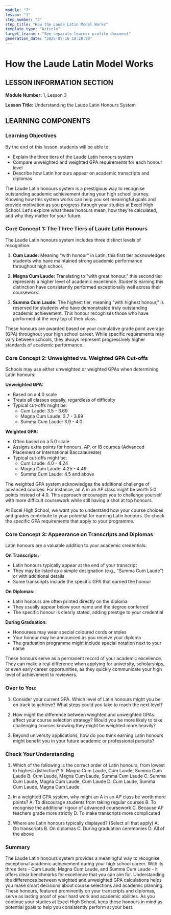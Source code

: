 ```yaml
---
module: "7"
lesson: "1"
step_number: "3"
step_title: "How the Laude Latin Model Works"
template_type: "Article"
target_learner: "See separate learner profile document"
generation_date: "2025-05-16 10:28:50"
---
```


# How the Laude Latin Model Works

## LESSON INFORMATION SECTION

**Module Number:** 1, Lesson 3

**Lesson Title:** Understanding the Laude Latin Honours System

## LEARNING COMPONENTS

### Learning Objectives

By the end of this lesson, students will be able to:

- Explain the three tiers of the Laude Latin honours system
- Compare unweighted and weighted GPA requirements for each honour level
- Describe how Latin honours appear on academic transcripts and diplomas

The Laude Latin honours system is a prestigious way to recognise outstanding academic achievement during your high school journey. Knowing how this system works can help you set meaningful goals and provide motivation as you progress through your studies at Excel High School. Let's explore what these honours mean, how they're calculated, and why they matter for your future.

### Core Concept 1: The Three Tiers of Laude Latin Honours

The Laude Latin honours system includes three distinct levels of recognition:

1. **Cum Laude:** Meaning "with honour" in Latin, this first tier acknowledges students who have maintained strong academic performance throughout high school.

2. **Magna Cum Laude:** Translating to "with great honour," this second tier represents a higher level of academic excellence. Students earning this distinction have consistently performed exceptionally well across their coursework.

3. **Summa Cum Laude:** The highest tier, meaning "with highest honour," is reserved for students who have demonstrated truly outstanding academic achievement. This honour recognises those who have performed at the very top of their class.

These honours are awarded based on your cumulative grade point average (GPA) throughout your high school career. While specific requirements may vary between schools, they always represent progressively higher standards of academic performance.

### Core Concept 2: Unweighted vs. Weighted GPA Cut-offs

Schools may use either unweighted or weighted GPAs when determining Latin honours:

**Unweighted GPA:**
- Based on a 4.0 scale
- Treats all classes equally, regardless of difficulty
- Typical cut-offs might be:
  - Cum Laude: 3.5 - 3.69
  - Magna Cum Laude: 3.7 - 3.89
  - Summa Cum Laude: 3.9 - 4.0

**Weighted GPA:**
- Often based on a 5.0 scale
- Assigns extra points for honours, AP, or IB courses (Advanced Placement or International Baccalaureate)
- Typical cut-offs might be:
  - Cum Laude: 4.0 - 4.24
  - Magna Cum Laude: 4.25 - 4.49
  - Summa Cum Laude: 4.5 and above

The weighted GPA system acknowledges the additional challenge of advanced courses. For instance, an A in an AP class might be worth 5.0 points instead of 4.0. This approach encourages you to challenge yourself with more difficult coursework while still having a shot at top honours.

At Excel High School, we want you to understand how your course choices and grades contribute to your potential for earning Latin honours. Do check the specific GPA requirements that apply to your programme.

### Core Concept 3: Appearance on Transcripts and Diplomas

Latin honours are a valuable addition to your academic credentials:

**On Transcripts:**
- Latin honours typically appear at the end of your transcript
- They may be listed as a simple designation (e.g., "Summa Cum Laude") or with additional details
- Some transcripts include the specific GPA that earned the honour

**On Diplomas:**
- Latin honours are often printed directly on the diploma
- They usually appear below your name and the degree conferred
- The specific honour is clearly stated, adding prestige to your credential

**During Graduation:**
- Honourees may wear special coloured cords or stoles
- Your honour may be announced as you receive your diploma
- The graduation programme might include special notation next to your name

These honours serve as a permanent record of your academic excellence. They can make a real difference when applying for university, scholarships, or even early career opportunities, as they quickly communicate your high level of achievement to reviewers.

### Over to You:

1. Consider your current GPA. Which level of Latin honours might you be on track to achieve? What steps could you take to reach the next level?

2. How might the difference between weighted and unweighted GPAs affect your course selection strategy? Would you be more likely to take challenging courses knowing they might be weighted more heavily?

3. Beyond university applications, how do you think earning Latin honours might benefit you in your future academic or professional pursuits?

### Check Your Understanding

1. Which of the following is the correct order of Latin honours, from lowest to highest distinction?
   A. Magna Cum Laude, Cum Laude, Summa Cum Laude
   B. Cum Laude, Magna Cum Laude, Summa Cum Laude
   C. Summa Cum Laude, Magna Cum Laude, Cum Laude
   D. Cum Laude, Summa Cum Laude, Magna Cum Laude

2. In a weighted GPA system, why might an A in an AP class be worth more points?
   A. To discourage students from taking regular courses
   B. To recognise the additional rigour of advanced coursework
   C. Because AP teachers grade more strictly
   D. To make transcripts more complicated

3. Where are Latin honours typically displayed? (Select all that apply)
   A. On transcripts
   B. On diplomas
   C. During graduation ceremonies
   D. All of the above

### Summary

The Laude Latin honours system provides a meaningful way to recognise exceptional academic achievement during your high school career. With its three tiers - Cum Laude, Magna Cum Laude, and Summa Cum Laude - it offers clear benchmarks for excellence that you can aim for. Understanding the differences between weighted and unweighted GPA calculations helps you make smart decisions about course selections and academic planning. These honours, featured prominently on your transcripts and diplomas, serve as lasting proof of your hard work and academic abilities. As you continue your studies at Excel High School, keep these honours in mind as potential goals to help you consistently perform at your best.